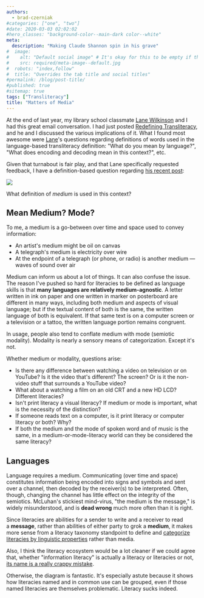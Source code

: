 ```yaml
---
authors:
  - brad-czerniak
#categories: ["one", "two"]
#date: 2020-03-03 02:02:02
#hero_classes: "background-color--main-dark color--white"
meta:
  description: "Making Claude Shannon spin in his grave"
#  image:
#    alt: "Default social image" # It's okay for this to be empty if the image is decorative
#    src: required/meta-image--default.jpg
#  robots: "index,follow"
#  title: "Overrides the tab title and social titles"
#permalink: /blog/post-title/
#published: true
#sitemap: true
tags: ["Transliteracy"]
title: "Matters of Media"
---
```


At the end of last year, my library school classmate [Lane Wilkinson](http://senseandref.blogspot.com/) and I had this great
email conversation. I had just posted [Redefining Transliteracy](/2010/11/12/redefining-transliteracy/), and he and I
discussed the various implications of it. What I found most awesome were [Lane](https://twitter.com/librarianwilk)'s questions
regarding definitions of words used in the language-based transliteracy definition: "What do you mean by language?", "What
does encoding and decoding mean in this context?", etc.

Given that turnabout is fair play, and that Lane specifically requested feedback, I have a definition-based question
regarding [his recent post](http://senseandref.blogspot.com/2011/03/literacy-sucks.html):

[![](http://1.bp.blogspot.com/-bL1qlenTQJY/TZK42djJswI/AAAAAAAAHqs/iTblwmSxSdA/s1600/A+Taxonomy+of+Literacies.JPG)](http://senseandref.blogspot.com/2011/03/literacy-sucks.html)

What definition of _medium_ is used in this context?

## Mean Medium? Mode?

To me, a medium is a go-between over time and space used to convey information:

  * An artist's medium might be oil on canvas
  * A telegraph's medium is electricity over wire
  * At the endpoint of a telegraph (or phone, or radio) is another medium — waves of sound over air

Medium can inform us about a lot of things. It can also confuse the issue. The reason I've pushed so hard for literacies
to be defined as language skills is that **many languages are relatively medium-agnostic**. A letter written in ink on paper
and one written in marker on posterboard are different in many ways, including both medium and aspects of visual language;
but if the textual content of both is the same, the written language of both is equivalent. If that same text is on a
computer screen or a television or a tattoo, the written language portion remains congruent.

In usage, people also tend to conflate medium with mode (semiotic modality). Modality is nearly a sensory means of
categorization. Except it's not.

Whether medium or modality, questions arise:

  * Is there any difference between watching a video on television or on YouTube? Is it the video that's different? The
    screen? Or is it the non-video stuff that surrounds a YouTube video?
  * What about a watching a film on an old CRT and a new HD LCD? Different literacies?
  * Isn't print literacy a visual literacy? If medium or mode is important, what is the necessity of the distinction?
  * If someone reads text on a computer, is it print literacy or computer literacy or both? Why?
  * If both the medium and the mode of spoken word and of music is the same, in a medium-or-mode-literacy world can they
    be considered the same literacy?

## Languages

Language requires a medium. Communicating (over time and space) constitutes information being encoded into signs and symbols
and sent over a channel, then decoded by the receiver(s) to be interpreted. Often, though, changing the channel has little
effect on the integrity of the semiotics. McLuhan's stickiest mind-virus, "the medium is the message," is widely misunderstood,
and is **dead wrong** much more often than it is right.

Since literacies are abilities for a sender to write and a receiver to read a **message**, rather than abilities of either
party to grok a **medium**, it makes more sense from a literacy taxonomy standpoint to define and
[categorize literacies by linguistic properties](http://senseandref.blogspot.com/2011/01/transliteracy-leftovers.html)
rather than media.

Also, I think the literacy ecosystem would be a lot cleaner if we could agree that, whether "information literacy" is actually
a literacy or literacies or not, [its name is a really crappy mistake](http://bradczerniak.com/2010/12/30/il-communication/).

Otherwise, the diagram is fantastic. It's especially astute because it shows how literacies named and in common use can
be grouped, even if those named literacies are themselves problematic. Literacy sucks indeed.

